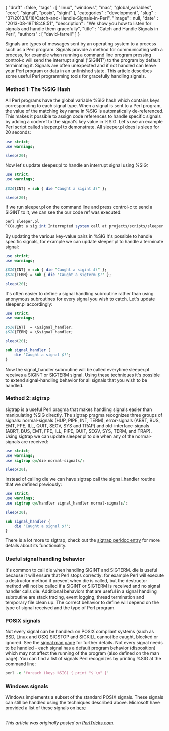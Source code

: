 {
   "draft" : false,
   "tags" : [
      "linux",
      "windows",
      "mac",
      "global_variables",
      "core",
      "signal",
      "posix",
      "sigint"
   ],
   "categories" : "development",
   "slug" : "37/2013/8/18/Catch-and-Handle-Signals-in-Perl",
   "image" : null,
   "date" : "2013-08-18T18:48:51",
   "description" : "We show you how to listen for signals and handle them gracefully",
   "title" : "Catch and Handle Signals in Perl",
   "authors" : [
      "david-farrell"
   ]
}


Signals are types of messages sent by an operating system to a process such as a Perl program. Signals provide a method for communicating with a process, for example when running a command line program pressing control-c will send the interrupt signal ('SIGINT') to the program by default terminating it. Signals are often unexpected and if not handled can leave your Perl program or data in an unfinished state. This article describes some useful Perl programming tools for gracefully handling signals.

### Method 1: The %SIG Hash

All Perl programs have the global variable %SIG hash which contains keys corresponding to each signal type. When a signal is sent to a Perl program, the value of the matching key name in %SIG is automatically de-referenced. This makes it possible to assign code references to handle specific signals by adding a coderef to the signal's key value in %SIG. Let's use an example Perl script called sleeper.pl to demonstrate. All sleeper.pl does is sleep for 20 seconds:

```perl
use strict;
use warnings;

sleep(20);
```

Now let's update sleeper.pl to handle an interrupt signal using %SIG:

```perl
use strict;
use warnings;

$SIG{INT} = sub { die "Caught a sigint $!" };

sleep(20);
```

If we run sleeper.pl on the command line and press control-c to send a SIGINT to it, we can see the our code ref was executed:

```perl
perl sleeper.pl
^CCaught a sig int Interrupted system call at projects/scripts/sleeper.pl line 4.
```

By updating the various key-value pairs in %SIG it's possible to handle specific signals, for example we can update sleeper.pl to handle a terminate signal:

```perl
use strict;
use warnings;

$SIG{INT} = sub { die "Caught a sigint $!" };
$SIG{TERM} = sub { die "Caught a sigterm $!" };

sleep(20);
```

It's often easier to define a signal handling subroutine rather than using anonymous subroutines for every signal you wish to catch. Let's update sleeper.pl accordingly:

```perl
use strict;
use warnings;

$SIG{INT}  = \&signal_handler;
$SIG{TERM} = \&signal_handler;

sleep(20);

sub signal_handler {
    die "Caught a signal $!";
}
```

Now the signal\_handler subroutine will be called everytime sleeper.pl receives a SIGINT or SIGTERM signal. Using these techniques it's possible to extend signal-handling behavior for all signals that you wish to be handled.

### Method 2: sigtrap

sigtrap is a useful Perl pragma that makes handling signals easier than manipulating %SIG directly. The sigtrap pragma recognizes three groups of signals: normal-signals (HUP, PIPE, INT, TERM), error-signals (ABRT, BUS, EMT, FPE, ILL, QUIT, SEGV, SYS and TRAP) and old-interface-signals (ABRT, BUS, EMT, FPE, ILL, PIPE, QUIT, SEGV, SYS, TERM, and TRAP). Using sigtrap we can update sleeper.pl to die when any of the normal-signals are received:

```perl
use strict;
use warnings;
use sigtrap qw/die normal-signals/;

sleep(20);
```

Instead of calling die we can have sigtrap call the signal\_handler routine that we defined previously:

```perl
use strict;
use warnings;
use sigtrap qw/handler signal_handler normal-signals/;

sleep(20);

sub signal_handler {
    die "Caught a signal $!";
}
```

There is a lot more to sigtrap, check out the [sigtrap perldoc entry](http://perldoc.perl.org/sigtrap.html) for more details about its functionality.

### Useful signal handling behavior

It's common to call die when handling SIGINT and SIGTERM. die is useful because it will ensure that Perl stops correctly: for example Perl will execute a destructor method if present when die is called, but the destructor method will not be called if a SIGINT or SIGTERM is received and no signal handler calls die. Additional behaviors that are useful in a signal handling subroutine are stack tracing, event logging, thread termination and temporary file clean up. The correct behavior to define will depend on the type of signal received and the type of Perl program.

### POSIX signals

Not every signal can be handled: on POSIX compliant systems (such as BSD, Linux and OSX) SIGSTOP and SIGKILL cannot be caught, blocked or ignored. See the [signal man page](http://man7.org/linux/man-pages/man7/signal.7.html) for further details. Not every signal needs to be handled - each signal has a default program behavior (disposition) which may not affect the running of the program (also defined on the man page). You can find a list of signals Perl recognizes by printing %SIG at the command line:

```perl
perl -e 'foreach (keys %SIG) { print "$_\n" }'
```

### Windows signals

Windows implements a subset of the standard POSIX signals. These signals can still be handled using the techniques described above. Microsoft have provided a list of these signals on [here](http://msdn.microsoft.com/en-us/library/ms811896#ucmgch09_topic3)

\
*This article was originally posted on [PerlTricks.com](http://perltricks.com).*
